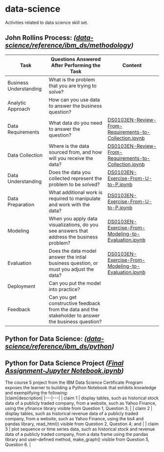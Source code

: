 # data-science
Activities related to data science skill set.

## John Rollins Process: *([data-science/reference/ibm_ds/methodology](https://github.com/solver-Mart1n/data-science/tree/main/reference/ibm_ds/methodology))*
| Task | Questions Answered After Performing the Task | Content |
|---|---|---|
| Business Understanding | What is the problem that you are trying to solve? | |
| Analytic Approach | How can you use data to answer the business question? | |
| Data Requirements | What data do you need to answer the question? | [DS0103EN-Review-From-Requirements-to-Collection.ipynb](https://github.com/solver-Mart1n/data-science/blob/main/reference/ibm_ds/DS0103EN-Review-From-Requirements-to-Collection.ipynb) |
| Data Collection | Where is the data sourced from, and how will you receive the data? | [DS0103EN-Review-From-Requirements-to-Collection.ipynb](https://github.com/solver-Mart1n/data-science/blob/main/reference/ibm_ds/DS0103EN-Review-From-Requirements-to-Collection.ipynb) |
| Data Understanding | Does the data you collected represent the problem to be solved? | [DS0103EN-Exercise-From-U-to-P.ipynb](https://github.com/solver-Mart1n/data-science/blob/main/reference/ibm_ds/DS0103EN-Exercise-From-U-to-P.ipynb) |
| Data Preparation | What additional work is required to manipulate and work with the data? | [DS0103EN-Exercise-From-U-to-P.ipynb](https://github.com/solver-Mart1n/data-science/blob/main/reference/ibm_ds/DS0103EN-Exercise-From-U-to-P.ipynb) |
| Modeling | When you apply data visualizations, do you see answers that address the business problem? | [DS0103EN-Exercise-From-Modeling-to-Evaluation.ipynb](https://github.com/solver-Mart1n/data-science/blob/main/reference/ibm_ds/DS0103EN-Exercise-From-Modeling-to-Evaluation.ipynb) |
| Evaluation | Does the data model answer the intial business question, or must you adjust the data? | [DS0103EN-Exercise-From-Modeling-to-Evaluation.ipynb](https://github.com/solver-Mart1n/data-science/blob/main/reference/ibm_ds/DS0103EN-Exercise-From-Modeling-to-Evaluation.ipynb) |
| Deployment | Can you put the model into practice? | |
| Feedback | Can you get constructive feedback from the data and the stakeholder to answer the business question? | |

## Python for Data Science: *([data-science/reference/ibm_ds/python](https://github.com/solver-Mart1n/data-science/tree/main/reference/ibm_ds/language/python))*

## Python for Data Science Project *([Final Assignment-Jupyter Notebook.ipynb](https://github.com/solver-Mart1n/data-science/blob/main/reference/ibm_ds/language/python/final_project/answers/Final%20Assignment%20-%20Jupyter%20Notebook.ipynb))*
The course 5 project from the IBM Data Science Certificate Program exposes the learner to building a  Python Notebook that exhibits knowledge and exemplifying the following:	
|claim|description|
|---|---|
| claim 1	| display tables, such as historical stock data of a publicly traded company, from a website, such as Yahoo Finance, using the yfinance library visible from Question 1, Question 3; |
| claim 2	| display tables, such as historical revenue data of a publicly traded company, from a website, such as Yahoo Finance, using the bs4 and pandas library, read_html() visible from Question 2, Question 4; and |
| claim 3	| plot sequence or time series data, such as historical stock and revenue data of a publicly traded company, from a data frame using the pandas library and user-defined method, make_graph() visible from Question 5, Question 6. |
